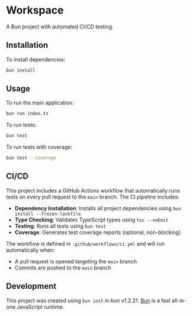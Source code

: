 # Workspace

A Bun project with automated CI/CD testing.

## Installation

To install dependencies:

```bash
bun install
```

## Usage

To run the main application:

```bash
bun run index.ts
```

To run tests:

```bash
bun test
```

To run tests with coverage:

```bash
bun test --coverage
```

## CI/CD

This project includes a GitHub Actions workflow that automatically runs tests on every pull request to the `main` branch. The CI pipeline includes:

- **Dependency Installation**: Installs all project dependencies using `bun install --frozen-lockfile`
- **Type Checking**: Validates TypeScript types using `tsc --noEmit`
- **Testing**: Runs all tests using `bun test`
- **Coverage**: Generates test coverage reports (optional, non-blocking)

The workflow is defined in `.github/workflows/ci.yml` and will run automatically when:
- A pull request is opened targeting the `main` branch
- Commits are pushed to the `main` branch

## Development

This project was created using `bun init` in bun v1.2.21. [Bun](https://bun.com) is a fast all-in-one JavaScript runtime.
